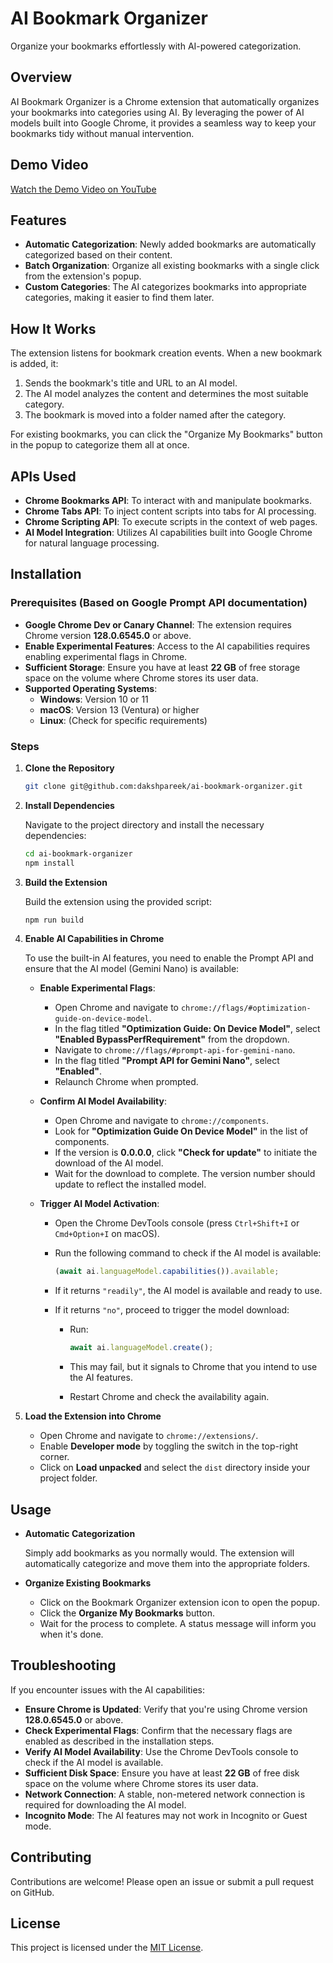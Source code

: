 # AI Bookmark Organizer

Organize your bookmarks effortlessly with AI-powered categorization.

## Overview

AI Bookmark Organizer is a Chrome extension that automatically organizes your bookmarks into categories using AI. By leveraging the power of AI models built into Google Chrome, it provides a seamless way to keep your bookmarks tidy without manual intervention.

## Demo Video

[Watch the Demo Video on YouTube](https://youtu.be/wWhv3a-wKeo)

## Features

- **Automatic Categorization**: Newly added bookmarks are automatically categorized based on their content.
- **Batch Organization**: Organize all existing bookmarks with a single click from the extension's popup.
- **Custom Categories**: The AI categorizes bookmarks into appropriate categories, making it easier to find them later.

## How It Works

The extension listens for bookmark creation events. When a new bookmark is added, it:

1. Sends the bookmark's title and URL to an AI model.
2. The AI model analyzes the content and determines the most suitable category.
3. The bookmark is moved into a folder named after the category.

For existing bookmarks, you can click the "Organize My Bookmarks" button in the popup to categorize them all at once.

## APIs Used

- **Chrome Bookmarks API**: To interact with and manipulate bookmarks.
- **Chrome Tabs API**: To inject content scripts into tabs for AI processing.
- **Chrome Scripting API**: To execute scripts in the context of web pages.
- **AI Model Integration**: Utilizes AI capabilities built into Google Chrome for natural language processing.

## Installation

### Prerequisites (Based on Google Prompt API documentation)

- **Google Chrome Dev or Canary Channel**: The extension requires Chrome version **128.0.6545.0** or above.
- **Enable Experimental Features**: Access to the AI capabilities requires enabling experimental flags in Chrome.
- **Sufficient Storage**: Ensure you have at least **22 GB** of free storage space on the volume where Chrome stores its user data.
- **Supported Operating Systems**:
  - **Windows**: Version 10 or 11
  - **macOS**: Version 13 (Ventura) or higher
  - **Linux**: (Check for specific requirements)

### Steps

1. **Clone the Repository**

   ```bash
   git clone git@github.com:dakshpareek/ai-bookmark-organizer.git
   ```

2. **Install Dependencies**

   Navigate to the project directory and install the necessary dependencies:

   ```bash
   cd ai-bookmark-organizer
   npm install
   ```

3. **Build the Extension**

   Build the extension using the provided script:

   ```bash
   npm run build
   ```

4. **Enable AI Capabilities in Chrome**

   To use the built-in AI features, you need to enable the Prompt API and ensure that the AI model (Gemini Nano) is available:

   - **Enable Experimental Flags**:

     - Open Chrome and navigate to `chrome://flags/#optimization-guide-on-device-model`.
     - In the flag titled **"Optimization Guide: On Device Model"**, select **"Enabled BypassPerfRequirement"** from the dropdown.
     - Navigate to `chrome://flags/#prompt-api-for-gemini-nano`.
     - In the flag titled **"Prompt API for Gemini Nano"**, select **"Enabled"**.
     - Relaunch Chrome when prompted.

   - **Confirm AI Model Availability**:

     - Open Chrome and navigate to `chrome://components`.
     - Look for **"Optimization Guide On Device Model"** in the list of components.
     - If the version is **0.0.0.0**, click **"Check for update"** to initiate the download of the AI model.
     - Wait for the download to complete. The version number should update to reflect the installed model.

   - **Trigger AI Model Activation**:

     - Open the Chrome DevTools console (press `Ctrl+Shift+I` or `Cmd+Option+I` on macOS).
     - Run the following command to check if the AI model is available:

       ```javascript
       (await ai.languageModel.capabilities()).available;
       ```

     - If it returns `"readily"`, the AI model is available and ready to use.

     - If it returns `"no"`, proceed to trigger the model download:

       - Run:

         ```javascript
         await ai.languageModel.create();
         ```

       - This may fail, but it signals to Chrome that you intend to use the AI features.

       - Restart Chrome and check the availability again.

5. **Load the Extension into Chrome**

   - Open Chrome and navigate to `chrome://extensions/`.
   - Enable **Developer mode** by toggling the switch in the top-right corner.
   - Click on **Load unpacked** and select the `dist` directory inside your project folder.

## Usage

- **Automatic Categorization**

  Simply add bookmarks as you normally would. The extension will automatically categorize and move them into the appropriate folders.

- **Organize Existing Bookmarks**

  - Click on the Bookmark Organizer extension icon to open the popup.
  - Click the **Organize My Bookmarks** button.
  - Wait for the process to complete. A status message will inform you when it's done.

## Troubleshooting

If you encounter issues with the AI capabilities:

- **Ensure Chrome is Updated**: Verify that you're using Chrome version **128.0.6545.0** or above.
- **Check Experimental Flags**: Confirm that the necessary flags are enabled as described in the installation steps.
- **Verify AI Model Availability**: Use the Chrome DevTools console to check if the AI model is available.
- **Sufficient Disk Space**: Ensure you have at least **22 GB** of free disk space on the volume where Chrome stores its user data.
- **Network Connection**: A stable, non-metered network connection is required for downloading the AI model.
- **Incognito Mode**: The AI features may not work in Incognito or Guest mode.

## Contributing

Contributions are welcome! Please open an issue or submit a pull request on GitHub.

## License

This project is licensed under the [MIT License](LICENSE).
